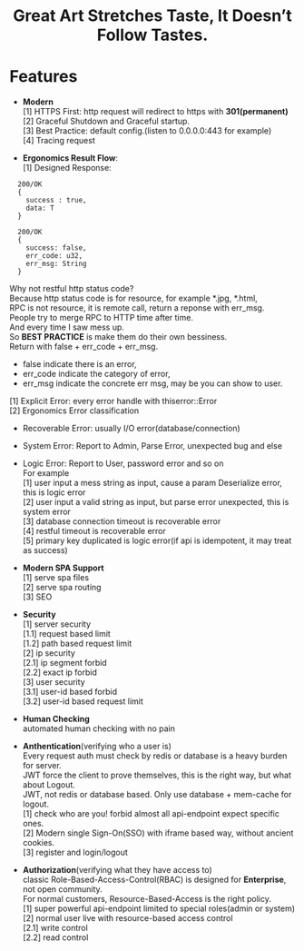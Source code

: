 <div align='center'> <h1>Great Art Stretches Taste, It Doesn’t Follow Tastes.</h1></div>


# Features

- **Modern**  
[1] HTTPS First: http request will redirect to https with **301(permanent)**  
[2] Graceful Shutdown and Graceful startup.  
[3] Best Practice: default config.(listen to 0.0.0.0:443 for example)  
[4] Tracing request

- **Ergonomics Result Flow**:  
[1] Designed Response: 
``` 
  200/OK
  {
    success : true,
    data: T
  }
  
  200/OK 
  {
    success: false,
    err_code: u32,
    err_msg: String
  }
```
Why not restful http status code?  
Because http status code is for resource, for example *.jpg, *.html,  
RPC is not resource, it is remote call, return a reponse with err_msg.  
People try to merge RPC to HTTP time after time.  
And every time I saw mess up.  
So **BEST PRACTICE** is make them do their own bessiness.  
Return with false + err_code + err_msg.  
- false indicate there is an error,  
- err_code indicate the category of error,  
- err_msg indicate the concrete err msg, may be you can show to user.  

[1] Explicit Error: every error handle with thiserror::Error  
[2] Ergonomics Error classification  
  -  Recoverable Error: usually I/O error(database/connection)  
  -  System Error: Report to Admin, Parse Error, unexpected bug and else  
  -  Logic Error: Report to User, password error and so on  
For example  
[1] user input a mess string as input, cause a param Deserialize error, this is logic error    
[2] user input a valid string as input, but parse error unexpected, this is system error  
[3] database connection timeout is recoverable error  
[4] restful timeout is recoverable error  
[5] primary key duplicated is logic error(if api is idempotent, it may treat as success)


- **Modern SPA Support**  
[1] serve spa files  
[2] serve spa routing  
[3] SEO  

- **Security**  
[1] server security  
[1.1] request based limit  
[1.2] path based request limit  
[2] ip security  
[2.1] ip segment forbid  
[2.2] exact ip forbid  
[3] user security  
[3.1] user-id based forbid  
[3.2] user-id based request limit  

- **Human Checking**  
automated human checking with no pain  

- **Anthentication**(verifying who a user is)    
Every request auth must check by redis or database is a heavy burden for server.  
JWT force the client to prove themselves, this is the right way, but what about Logout.  
JWT, not redis or database based. Only use database + mem-cache for logout.  
[1] check who are you! forbid almost all api-endpoint expect specific ones.    
[2] Modern single Sign-On(SSO) with iframe based way, without ancient cookies.    
[3] register and login/logout    

- **Authorization**(verifying what they have access to)    
classic Role-Based-Access-Control(RBAC) is designed for **Enterprise**, not open community.  
For normal customers, Resource-Based-Access is the right policy.  
[1] super powerful api-endpoint limited to special roles(admin or system)    
[2] normal user live with resource-based access control  
[2.1] write control   
[2.2] read control  

